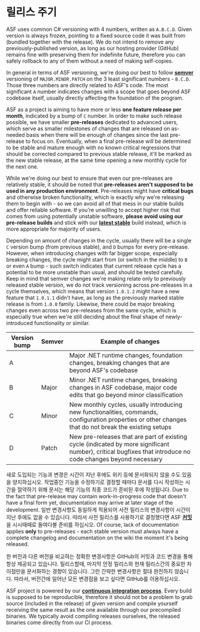# 릴리스 주기

ASF uses common C# versioning with 4 numbers, written as `A.B.C.D`. Given version is always frozen, pointing to a fixed source code it was built from (bundled together with the release). We do not intend to remove any previously-published version, as long as our hosting provider (GitHub) remains fine with preserving them for indefinite future, therefore you can safely rollback to any of them without a need of making self-copies.

In general in terms of ASF versioning, we're doing our best to follow **[semver](https://semver.org)** versioning of `MAJOR.MINOR.PATCH` on the 3 least significant numbers - `B.C.D`. Those three numbers are directly related to ASF's code. The most significant `A` number indicates changes with a scope that goes beyond ASF codebase itself, usually directly affecting the foundation of the program.

ASF as a project is aiming to have more or less **one feature release per month**, indicated by a bump of `C` number. In order to make such release possible, we have smaller **pre-releases** dedicated to advanced users, which serve as smaller milestones of changes that are released on as-needed basis when there will be enough of changes since the last pre-release to focus on. Eventually, when a final pre-release will be determined to be stable and mature enough with no known critical regressions that should be corrected compared to previous stable release, it'll be marked as the new stable release, at the same time opening a new monthly cycle for the next one.

While we're doing our best to ensure that even our pre-releases are relatively stable, it should be noted that **pre-releases aren't supposed to be used in any production environment**. Pre-releases might have **critical bugs** and otherwise broken functionality, which is exactly why we're releasing them to begin with - so we can avoid all of that mess in our stable builds and offer reliable software. If you're unwilling to accept higher risk that comes from using potentially unstable software, **please avoid using our pre-release builds** and stick with our **[latest stable](https://github.com/JustArchiNET/ArchiSteamFarm/releases/latest)** build instead, which is more appropriate for majority of users.

Depending on amount of changes in the cycle, usually there will be a single `C` version bump (from previous stable), and `D` bumps for every pre-release. However, when introducing changes with far bigger scope, especially breaking changes, the cycle might start from (or switch in the middle) to `B` or even `A` bump - such switch indicates that current release cycle has a potential to be more unstable than usual, and should be tested carefully. Keep in mind that semver changes we're making relate only to previously released stable version, we do not track versioning across pre-releases in a cycle themselves, which means that version `1.0.1.2` might have a new feature that `1.0.1.1` didn't have, as long as the previously marked stable release is from `1.0.0` family. Likewise, there could be major breaking changes even across two pre-releases from the same cycle, which is especially true when we're still deciding about the final shape of newly-introduced functionality or similar.

| Version bump | Semver | Example of changes                                                                                                                                         |
| ------------ | ------ | ---------------------------------------------------------------------------------------------------------------------------------------------------------- |
| A            |        | Major .NET runtime changes, foundation changes, breaking changes that are beyond ASF's codebase                                                            |
| B            | Major  | Minor .NET runtime changes, breaking changes in ASF codebase, major code edits that go beyond minor classification                                         |
| C            | Minor  | New monthly cycles, usually introducing new functionalities, commands, configuration properties or other changes that do not break the existing setups     |
| D            | Patch  | New pre-releases that are part of existing cycle (indicated by more significant number), critical bugfixes that introduce no code changes beyond necessary |

새로 도입되는 기능과 변경은 시간이 지난 후에도 위키 등에 문서화되지 않을 수도 있음을 양지하십시오. 작업중인 기능을 수정하기로 결정할 때마다 문서를 다시 작성하는 시간을 절약하기 위해 문서는 해당 기능의 최종 코드가 준비된 후에 작성됩니다. Due to the fact that pre-release may contain work-in-progress code that doesn't have a final form yet, documentation may arrive at later stage of the development. 일반 변경사항도 동일하게 적용되어 사전 릴리스의 변경사항이 시간이 지난 후에도 없을 수 있습니다. 따라서 사전 릴리스를 사용하기로 결정했다면 ASF **[커밋](https://github.com/JustArchiNET/ArchiSteamFarm/commits/main)** 을 시시때때로 들여다볼 준비를 하십시오. Of course, lack of documentation applies **only** to pre-releases - each stable version must always have a complete changelog and documentation on the wiki the moment it's being released.

한 버전과 다른 버전을 비교하는 정확한 변경사항은 GitHub의 커밋과 코드 변경을 통해 항상 제공되고 있습니다. 릴리스할때, 마지막 안정 릴리스와 현재 릴리스간의 중요한 차이점만을 문서화하는 경향이 있습니다. 그런 간략한 변경사항은 절대 완전하지 않습니다. 따라서, 버전간에 일어난 모든 변경점을 보고 싶다면 GitHub를 이용하십시오.

ASF project is powered by our **[continuous integration process](https://github.com/JustArchiNET/ArchiSteamFarm/actions)**. Every build is supposed to be reproducible, therefore it should not be a problem to grab source (included in the release) of given version and compile yourself receiving the same result as the one available through our precompiled binaries. We typically avoid compiling releases ourselves, the released binaries come directly from our CI process.